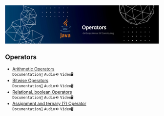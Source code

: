 ![](../Assets/Operators.png)

## Operators

- [Arithmetic Operators](./Operators/Arithmetic%20Operators)<br>
  `Documentation📃`
  `Audio🔉`
  `Video🖥️`
- [Bitwise Operators](./Operators/Bitwise%20Operator)<br>
  `Documentation📃`
  `Audio🔉`
  `Video🖥️`
- [Relational, boolean Operators](./Operators/Relational%20and%20Boolean%20Operators)<br>
  `Documentation📃`
  `Audio🔉`
  `Video🖥️`
- [Assignment and ternary (?) Operator](./Operators/Assignment%20and%20Ternary%20Operators)<br>
  `Documentation📃`
  `Audio🔉`
  `Video🖥️`
